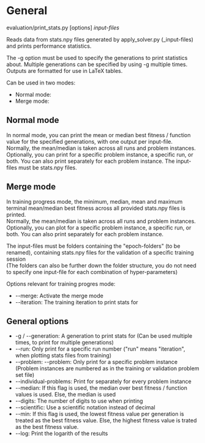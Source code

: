 # General

evaluation/print_stats.py [options] _input-files_  

Reads data from stats.npy files generated by apply_solver.py (_input-files) and prints performance statistics.  

The -g option must be used to specify the generations to print statistics about. Multiple generations can be specified by using -g multiple times.  
Outputs are formatted for use in LaTeX tables.  

Can be used in two modes:
  * Normal mode:
  * Merge mode:

## Normal mode
In normal mode, you can print the mean or median best fitness / function value for the specified generations, with one output per input-file.  
Normally, the mean/median is taken across all runs and problem instances.  
Optionally, you can print for a specific problem instance, a specific run, or both. You can also print separately for each problem instance.
The input-files must be stats.npy files.

## Merge mode
In training progress mode, the minimum, median, mean and maximum terminal mean/median best fitness across all provided stats.npy files is printed.  
Normally, the mean/median is taken across all runs and problem instances.  
Optionally, you can plot for a specific problem instance, a specific run, or both. You can also print separately for each problem instance.

The input-files must be folders containing the "epoch-folders" (to be renamed), containing stats.npy files for the validation of a specific training session  
(The folders can also be further down the folder structure, you do not need to specify one input-file for each combination of hyper-parameters)

Options relevant for training progres mode:

* --merge: Activate the merge mode
* --iteration: The training iteration to print stats for

## General options

* -g / --generation: A generation to print stats for (Can be used multiple times, to print for multiple generations)
* --run: Only print for a specific run number ("run" means "iteration", when plotting stats files from training)
* --problem: --problem: Only print for a specific problem instance (Problem instances are numbered as in the training or validation problem set file)
* --individual-problems: Print for separately for every problem instance
* --median: If this flag is used, the median over best fitness / function values is used. Else, the median is used
* --digits: The number of digits to use when printing
* --scientific: Use a scientific notation instead of decimal
* --min: If this flag is used, the lowest fitness value per generation is treated as the best fitness value. Else, the highest fitness value is trated as the best fitness value.
* --log: Print the logarith of the results
